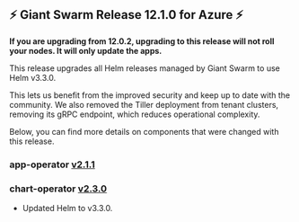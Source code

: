 ## :zap:  Giant Swarm Release 12.1.0 for Azure :zap:

**If you are upgrading from 12.0.2, upgrading to this release will not roll your nodes. It will only update the apps.**

This release upgrades all Helm releases managed by Giant Swarm to use Helm v3.3.0.

This lets us benefit from the improved security and keep up to date with the community. We also removed the Tiller deployment from tenant clusters, removing its gRPC endpoint, which reduces operational complexity. 

Below, you can find more details on components that were changed with this release.

### app-operator [v2.1.1](https://github.com/giantswarm/app-operator/blob/master/CHANGELOG.md#211---2020-08-26)
### chart-operator [v2.3.0](https://github.com/giantswarm/chart-operator/blob/master/CHANGELOG.md#230---2020-08-24)
- Updated Helm to v3.3.0.
